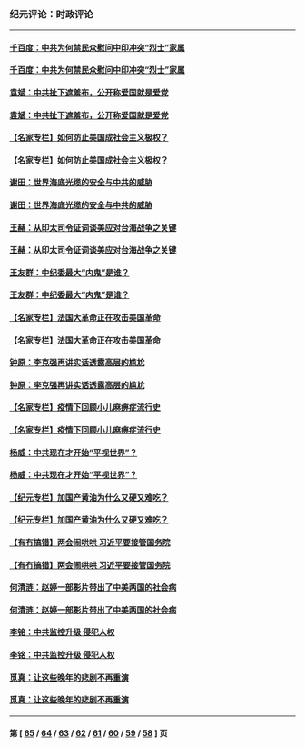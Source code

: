 ### 纪元评论：时政评论
---
#### [千百度：中共为何禁民众慰问中印冲突“烈士”家属](../../pages/nsc1025/n12806728.md) 
#### [千百度：中共为何禁民众慰问中印冲突“烈士”家属](../../pages/nsc1025/n12806728.md) 
#### [袁斌：中共扯下遮羞布，公开称爱国就是爱党](../../pages/nsc1025/n12806439.md) 
#### [袁斌：中共扯下遮羞布，公开称爱国就是爱党](../../pages/nsc1025/n12806439.md) 
#### [【名家专栏】如何防止美国成社会主义极权？](../../pages/nsc1025/n12804877.md) 
#### [【名家专栏】如何防止美国成社会主义极权？](../../pages/nsc1025/n12804877.md) 
#### [谢田：世界海底光缆的安全与中共的威胁](../../pages/nsc1025/n12805341.md) 
#### [谢田：世界海底光缆的安全与中共的威胁](../../pages/nsc1025/n12805341.md) 
#### [王赫：从印太司令证词谈美应对台海战争之关键](../../pages/nsc1025/n12805381.md) 
#### [王赫：从印太司令证词谈美应对台海战争之关键](../../pages/nsc1025/n12805381.md) 
#### [王友群：中纪委最大“内鬼”是谁？](../../pages/nsc1025/n12805693.md) 
#### [王友群：中纪委最大“内鬼”是谁？](../../pages/nsc1025/n12805693.md) 
#### [【名家专栏】法国大革命正在攻击美国革命](../../pages/nsc1025/n12804928.md) 
#### [【名家专栏】法国大革命正在攻击美国革命](../../pages/nsc1025/n12804928.md) 
#### [钟原：李克强再讲实话透露高层的尴尬](../../pages/nsc1025/n12805215.md) 
#### [钟原：李克强再讲实话透露高层的尴尬](../../pages/nsc1025/n12805215.md) 
#### [【名家专栏】疫情下回顾小儿麻痹症流行史](../../pages/nsc1025/n12804902.md) 
#### [【名家专栏】疫情下回顾小儿麻痹症流行史](../../pages/nsc1025/n12804902.md) 
#### [杨威：中共现在才开始“平视世界”？](../../pages/nsc1025/n12802871.md) 
#### [杨威：中共现在才开始“平视世界”？](../../pages/nsc1025/n12802871.md) 
#### [【纪元专栏】加国产黄油为什么又硬又难吃？](../../pages/nsc1025/n12804971.md) 
#### [【纪元专栏】加国产黄油为什么又硬又难吃？](../../pages/nsc1025/n12804971.md) 
#### [【有冇搞错】两会闹哄哄 习近平要接管国务院](../../pages/nsc1025/n12803277.md) 
#### [【有冇搞错】两会闹哄哄 习近平要接管国务院](../../pages/nsc1025/n12803277.md) 
#### [何清涟：赵婷一部影片带出了中美两国的社会病](../../pages/nsc1025/n12804137.md) 
#### [何清涟：赵婷一部影片带出了中美两国的社会病](../../pages/nsc1025/n12804137.md) 
#### [李铭：中共监控升级 侵犯人权](../../pages/nsc1025/n12804078.md) 
#### [李铭：中共监控升级 侵犯人权](../../pages/nsc1025/n12804078.md) 
#### [觅真：让这些晚年的悲剧不再重演](../../pages/nsc1025/n12804017.md) 
#### [觅真：让这些晚年的悲剧不再重演](../../pages/nsc1025/n12804017.md) 

---
#### 第 [ [65](./65.md) / [64](./64.md) / [63](./63.md) / [62](./62.md) / [61](./61.md) / [60](./60.md) / [59](./59.md) / [58](./58.md) ] 页
